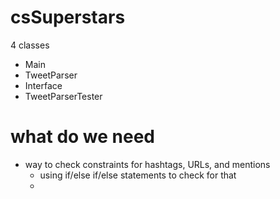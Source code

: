 # csSuperstars

4 classes
- Main
- TweetParser
- Interface
- TweetParserTester

# what do we need
- way to check constraints for hashtags, URLs, and mentions
    - using if/else if/else statements to check for that
    - 


